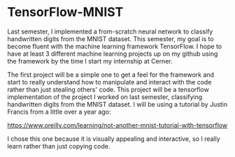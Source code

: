 # TensorFlow-MNIST
Last semester, I implemented a from-scratch neural network to classify handwritten digits from the MNIST dataset.
This semester, my goal is to become fluent with the machine learning framework TensorFlow. I hope to have at least 3
different machine learning projects up on my github using the framework by the time I start my internship at Cerner.

The first project will be a simple one to get a feel for the framework and start to really understand how to
manipulate and interact with the code rather than just stealing others' code. This project will be a tensorflow
implementation of the project I worked on last semester, classifying handwritten digits from the MNIST dataset. I
will be using a tutorial by Justin Francis from a little over a year ago:

https://www.oreilly.com/learning/not-another-mnist-tutorial-with-tensorflow

I chose this one because it is visually appealing and interactive, so I really learn rather than just copying code.